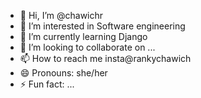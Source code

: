 - 👋 Hi, I’m @chawichr
- 👀 I’m interested in  Software engineering
- 🌱 I’m currently learning Django
- 💞️ I’m looking to collaborate on ...
- 📫 How to reach me  insta@rankychawich
- 😄 Pronouns: she/her
- ⚡ Fun fact: ...

<!---
chawichr/chawichr is a ✨ special ✨ repository because its `README.md` (this file) appears on your GitHub profile.
You can click the Preview link to take a look at your changes.
--->
